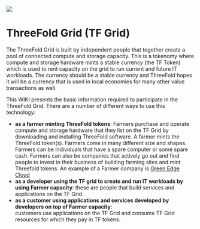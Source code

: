 ![](grid_header.jpg)

# ThreeFold Grid (TF Grid)

The ThreeFold Grid is built by independent people that together create a pool of connected compute and storage capacity.  This is a tokenomy where compute and storage hardware mints a stable currency (the TF Token) which is used to rent capacity on the grid to run current and future IT workloads.  The currency should be a stable currency and ThreeFold hopes it will be a currency that is used in local economies for many other value transactions as well.

This WIKI presents the basic information required to participate in the ThreeFold Grid.  There are a number of different ways to use this technology:
- **as a farmer minting ThreeFold tokens**:
Farmers purchase and operate compute and storage hardware that they list on the TF Grid by downloading and installing ThreeFold software. A farmer mints the ThreeFold token(s). Farmers come in many different size and shapes.  Farmers can be individuals that have a spare computer or some spare cash.  Farmers can also be companies that actively go out and find people to invest in their business of building farming sites and mint Threefold tokens. 
An example of a Farmer company is [Green Edge Cloud](https://www.greenedgecloud.com/)
- **as a developer using the TF grid to create and run IT workloads by using Farmer capacity**:
these are people that build services and applications on the TF Grid.
- **as a customer using applications and services developed by developers on top of Farmer capacity**:  
customers use applications on the TF Grid and consume TF Grid resources for which they pay in TF tokens.
